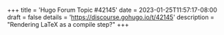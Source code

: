 +++
title = 'Hugo Forum Topic #42145'
date = 2023-01-25T11:57:17-08:00
draft = false
details = 'https://discourse.gohugo.io/t/42145'
description = "Rendering LaTeX as a compile step?"
+++
